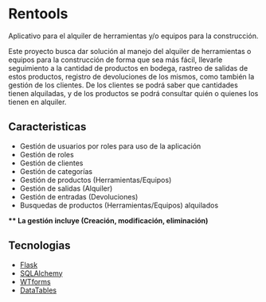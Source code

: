 # Rentools

Aplicativo para el alquiler de herramientas y/o equipos para la construcción.

Este proyecto busca dar solución al manejo del alquiler de herramientas o equipos para la construcción de forma que sea más fácil, llevarle seguimiento a la cantidad de productos en bodega, rastreo de salidas de estos productos, registro de devoluciones de los mismos, como también la gestión de los clientes. De los clientes se podrá saber que cantidades tienen alquiladas, y de los productos se podrá consultar quién o quienes los tienen en alquiler.

## Caracteristicas

  - Gestión de usuarios por roles para uso de la aplicación
  - Gestión de roles
  - Gestión de clientes
  - Gestión de categorías
  - Gestión de productos (Herramientas/Equipos)
  - Gestión de salidas (Alquiler)
  - Gestión de entradas (Devoluciones)
  - Busquedas de productos (Herramientas/Equipos) alquilados
  
   __** La gestión incluye (Creación, modificación, eliminación)__
   

## Tecnologias

  - [Flask](https://flask.palletsprojects.com/en/2.0.x/)
  - [SQLAlchemy](https://www.sqlalchemy.org/)
  - [WTforms](https://wtforms.readthedocs.io/en/2.3.x/)
  - [DataTables](https://datatables.net/)
